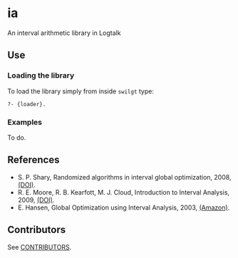 # ia
An interval arithmetic library in Logtalk

## Use
### Loading the library

To load the library simply from inside `swilgt` type:

```
?- {loader}.
```

### Examples
To do.

## References
* S. P. Shary, Randomized algorithms in interval global optimization, 2008, [(DOI)](https://doi.org/10.1134/S1995423908040083).
* R. E. Moore, R. B. Kearfott, M. J. Cloud, Introduction to Interval Analysis, 2009, [(DOI)](https://doi.org/10.1137/1.9780898717716).
* E. Hansen, Global Optimization using Interval Analysis, 2003, [(Amazon)](https://www.amazon.com/Global-Optimization-Using-Interval-Analysis/dp/0824740599).

## Contributors
See [CONTRIBUTORS](CONTRIBUTORS.md).
